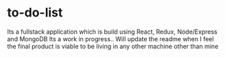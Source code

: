 # to-do-list
Its a fullstack application which is build using React, Redux, Node/Express and MongoDB
Its a work in progress.. Will update the readme when I feel the final product is viable to be living in any other machine other than mine
